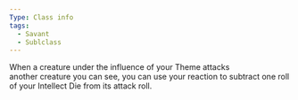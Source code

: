 ```yaml
---
Type: Class info
tags:
  - Savant
  - Sublclass
---
```

When a creature under the influence of your Theme attacks  
another creature you can see, you can use your reaction to subtract one roll of your Intellect Die from its attack roll.